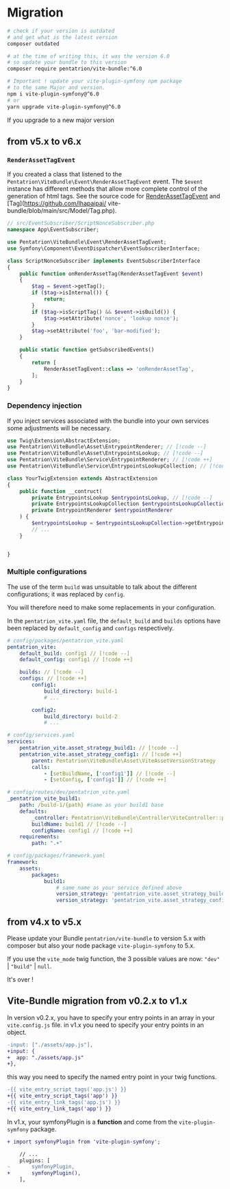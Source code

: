 # Migration

```bash
# check if your version is outdated
# and get what is the latest version
composer outdated

# at the time of writing this, it was the version 6.0
# so update your bundle to this version
composer require pentatrion/vite-bundle:^6.0

# Important ! update your vite-plugin-symfony npm package
# to the same Major and version.
npm i vite-plugin-symfony@^6.0
# or
yarn upgrade vite-plugin-symfony@^6.0
```

If you upgrade to a new major version

## from v5.x to v6.x

### `RenderAssetTagEvent`

If you created a class that listened to the `Pentatrion\ViteBundle\Event\RenderAssetTagEvent` event.
The `$event` instance has different methods that allow more complete control of the generation of html tags. See the source code for [RenderAssetTagEvent](https://github.com/lhapaipai/vite-bundle/blob/main/src/Event/RenderAssetTagEvent.php) and [Tag](https://github.com/lhapaipai/ vite-bundle/blob/main/src/Model/Tag.php).


```php
// src/EventSubscriber/ScriptNonceSubscriber.php
namespace App\EventSubscriber;

use Pentatrion\ViteBundle\Event\RenderAssetTagEvent;
use Symfony\Component\EventDispatcher\EventSubscriberInterface;

class ScriptNonceSubscriber implements EventSubscriberInterface
{
    public function onRenderAssetTag(RenderAssetTagEvent $event)
    {
        $tag = $event->getTag();
        if ($tag->isInternal()) {
            return;
        }
        if ($tag->isScriptTag() && $event->isBuild()) {
            $tag->setAttribute('nonce', 'lookup nonce');
        }
        $tag->setAttribute('foo', 'bar-modified');
    }

    public static function getSubscribedEvents()
    {
        return [
            RenderAssetTagEvent::class => 'onRenderAssetTag',
        ];
    }
}
```
### Dependency injection

If you inject services associated with the bundle into your own services some adjustments will be necessary.


```php
use Twig\Extension\AbstractExtension;
use Pentatrion\ViteBundle\Asset\EntrypointRenderer; // [!code --]
use Pentatrion\ViteBundle\Asset\EntrypointsLookup; // [!code --]
use Pentatrion\ViteBundle\Service\EntrypointRenderer; // [!code ++]
use Pentatrion\ViteBundle\Service\EntrypointsLookupCollection; // [!code ++]

class YourTwigExtension extends AbstractExtension
{
    public function __contruct(
        private EntrypointsLookup $entrypointsLookup, // [!code --]
        private EntrypointsLookupCollection $entrypointsLookupCollection, // [!code ++]
        private EntrypointRenderer $entrypointRenderer
    ) {
        $entrypointsLookup = $entrypointsLookupCollection->getEntrypointsLookup(); // [!code ++]
        // ...
    }


}
```

### Multiple configurations

The use of the term `build` was unsuitable to talk about the different configurations; it was replaced by `config`.

You will therefore need to make some replacements in your configuration.

In the `pentatrion_vite.yaml` file, the `default_build` and `builds` options have been replaced by `default_config` and `configs` respectively.


```yaml
# config/packages/pentatrion_vite.yaml
pentatrion_vite:
    default_build: config1 // [!code --]
    default_config: config1 // [!code ++]

    builds: // [!code --]
    configs: // [!code ++]
        config1:
            build_directory: build-1
            # ...

        config2:
            build_directory: build-2
            # ...
```

```yaml
# config/services.yaml
services:
    pentatrion_vite.asset_strategy_build1: // [!code --]
    pentatrion_vite.asset_strategy_config1: // [!code ++]
        parent: Pentatrion\ViteBundle\Asset\ViteAssetVersionStrategy
        calls:
            - [setBuildName, ['config1']] // [!code --]
            - [setConfig, ['config1']] // [!code ++]

```

```yaml
# config/routes/dev/pentatrion_vite.yaml
_pentatrion_vite_build1:
    path: /build-1/{path} #same as your build1 base
    defaults:
        _controller: Pentatrion\ViteBundle\Controller\ViteController::proxyBuild
        buildName: build1 // [!code --]
        configName: config1 // [!code ++]
    requirements:
        path: ".+"
```

```yaml
# config/packages/framework.yaml
framework:
    assets:
        packages:
            build1:
                # same name as your service defined above
                version_strategy: 'pentatrion_vite.asset_strategy_build1' // [!code --]
                version_strategy: 'pentatrion_vite.asset_strategy_config1' // [!code ++]
```


## from v4.x to v5.x

Please update your Bundle `pentatrion/vite-bundle` to version 5.x with composer but also your node package `vite-plugin-symfony` to 5.x.

If you use the `vite_mode` twig function, the 3 possible values are now: `"dev"` | `"build"` | `null`.

It's over !

## Vite-Bundle migration from v0.2.x to v1.x

In version v0.2.x, you have to specify your entry points in an array in your `vite.config.js` file. in v1.x you need to specify your entry points in an object.

```diff
-input: ["./assets/app.js"],
+input: {
+  app: "./assets/app.js"
+},
```

this way you need to specify the named entry point in your twig functions.

```diff
-{{ vite_entry_script_tags('app.js') }}
+{{ vite_entry_script_tags('app') }}
-{{ vite_entry_link_tags('app.js') }}
+{{ vite_entry_link_tags('app') }}
```

In v1.x, your symfonyPlugin is a **function** and come from the `vite-plugin-symfony` package.

```diff
+ import symfonyPlugin from 'vite-plugin-symfony';

    // ...
    plugins: [
-       symfonyPlugin,
+       symfonyPlugin(),
    ],
```

